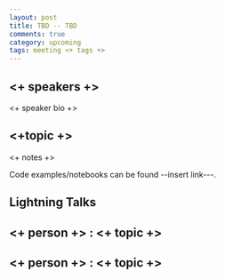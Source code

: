 ```yaml
---
layout: post
title: TBD -- TBD
comments: true
category: upcoming
tags: meeting <+ tags +>
---
```


## <+ speakers +>

<+ speaker bio +> 

## <+topic +>

<+ notes +>

Code examples/notebooks can be found --insert link---.

## Lightning Talks 

## <+ person +> : <+ topic +>

## <+ person +> : <+ topic +>

